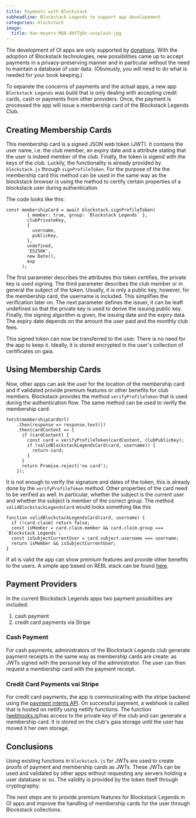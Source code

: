 ```yaml
---
title: Payments with Blockstack
subheadline: Blockstack Legends to support app developement
categories: blockstack
image:
  title: dan-meyers-MQ8-4HYTgOc-unsplash.jpg
---
```


The development of OI apps are only supported by [donations](http://openintents.org/contribute). With the adoption of Blockstack technologies, new possibilities came up to accept payments in a privacy-preserving manner and in particular without the need to maintain a database of user data. (Obviously, you will need to do what is needed for your book keeping.)

To separete the concerns of payments and the actual apps, a new app `Blockstack Legends` was build that is only dealing with accepting credit cards, cash or payments from other providers. Once, the payment is processed the app will issue a membership card of the Blockstack Legends Club.

## Creating Membership Cards

This membership card is a signed JSON web token (JWT). It contains the user name, i.e. the club member, an expiry date and a attribute stating that the user is indeed member of the club. Finally, the token is sigend with the keys of the club. Luckily, the functionality is already provided by `blockstack.js` through `signProfileToken`. For the purpose of the the membership card this method can be used in the same way as the blockstack browser is using the method to certify certain properties of a blockstack user during authentication.

The code looks like this:

```
const membershipCard = await blockstack.signProfileToken(
        { member: true, group: `Blockstack Legends` },
        clubPrivateKey,
        {
          username,
          publicKey,
        },
        undefined,
        'ES256K',
        new Date(),
        exp
      );
```

The first parameter describes the attributes this token certifies, the private key is used signing. The third parameter describes the club member or in general the subject of the token. Usually, it is only a public key, however, for the membership card, the username is included. This simplifies the verification later on. The next parameter defines the issuer, it can be leaft undefined so that the private key is used to derive the issuing public key. Finally, the signing algorithm is given, the issuing date and the expiry data. The expiry date depends on the amount the user paid and the monthly club fees.

This signed token can now be transferred to the user. There is no need for the app to keep it. Ideally, it is stored encrypted in the user's collection of certificates on gaia.

## Using Membership Cards

Now, other apps can ask the user for the location of the membership card and if validated provide premium features or other benefits for club members. Blockstack provides the method `verifyProfileToken` that is used during the authentication flow. The same method can be used to verify the membership card:

```
fetch(membershipCardUrl)
    .then(response => response.text())
    .then(cardContent => {
      if (cardContent) {
        const card = verifyProfileToken(cardContent, clubPublicKey);
        if (validBlockstackLegendsCard(card, username)) {
          return card;
        }
      }
      return Promise.reject('no card');
    });
```

It is not enough to verify the signature and dates of the token, this is already done by the `verifyProfileToken` method. Other properties of the card need to be verified as well. In particular, whether the subject is the current user and whether the subject is member of the correct group. The method `validBlockstackLegendsCard` would looks something like this

```
function validBlockstackLegendsCard(card, username) {
  if (!card.claim) return false;
  const isMember = card.claim.member && card.claim.group === `Blockstack Legends`;
  const isSubjectCurrentUser = card.subject.username === username;
  return isMember && isSubjectCurrentUser;
}
```

If all is valid the app can show premium features and provide other benefits to the users. A simple app based on REBL stack can be found [here](https://github.com/friedger/starter-app/tree/feature/premium).

## Payment Providers

In the current Blockstack Legends apps two payment possiblities are included:

1. cash payment
1. credit card payments via Stripe

### Cash Payment

For cash payments, administrators of the Blockstack Legends club generate payment receipts in the same way as membership cards are create: as JWTs signed with the personal key of the administrator. The user can then request a membership card with the payment receipt.

### Credit Card Payments vai Stripe

For credit card payments, the app is communicating with the stripe backend using the [payment intents API](https://stripe.com/docs/payments/payment-intents). On successful payment, a webhook is called that is hosted on netlify using netlify functions. The function ([webhooks.js](https://github.com/openintents/members/blob/master/lambda-src/webhooks.js))has access to the private key of the club and can generate a membership card. It is stored on the club's gaia storage until the user has moved it her own storage.

## Conclusions

Using existing functions in `blockstack.js` for JWTs are used to create proofs of payment and membership cards as JWTs. These JWTs can be used and validated by other apps without requesting any servers holding a user database or so. The validity is provided by the token itself through cryptography.

The next steps are to provide premium features for Blockstack Legends in OI apps and improve the handling of membership cards for the user through Blockstack collections.
